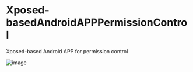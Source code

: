 # Xposed-basedAndroidAPPPermissionControl
Xposed-based Android APP for permission control


![image](https://user-images.githubusercontent.com/62073294/192950760-4d2fefc1-bf77-4ef5-a698-500fa4847673.png)
